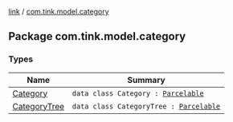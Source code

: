 [link](../index.md) / [com.tink.model.category](./index.md)

## Package com.tink.model.category

### Types

| Name | Summary |
|---|---|
| [Category](-category/index.md) | `data class Category : `[`Parcelable`](https://developer.android.com/reference/android/os/Parcelable.html) |
| [CategoryTree](-category-tree/index.md) | `data class CategoryTree : `[`Parcelable`](https://developer.android.com/reference/android/os/Parcelable.html) |
